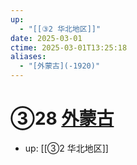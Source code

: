 ```yaml
---
up:
  - "[[③2 华北地区]]"
date: 2025-03-01
ctime: 2025-03-01T13:25:18
aliases:
  - "[外蒙古](-1920)"
---
```


# ③28 [外蒙古](-1920)

- up: [[③2 华北地区]]
